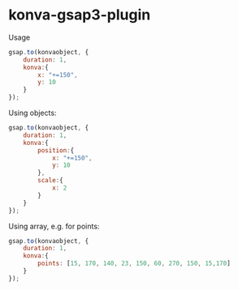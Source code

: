 # konva-gsap3-plugin

Usage
```javascript
gsap.to(konvaobject, {
    duration: 1,
    konva:{ 
        x: "+=150",
        y: 10
    }
});
```

Using objects:
```javascript
gsap.to(konvaobject, {
    duration: 1,
    konva:{ 
        position:{
            x: "+=150",
            y: 10
        },
        scale:{
            x: 2
        }
    }
});
```

Using array, e.g. for points:
```javascript
gsap.to(konvaobject, {
    duration: 1,
    konva:{ 
        points: [15, 170, 140, 23, 150, 60, 270, 150, 15,170]
    }
});
```
